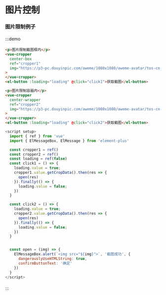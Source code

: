 #  图片控制

### 图片限制例子
:::demo
```html
<p>图片限制截图框内</p>
<vue-cropper 
  center-box
  ref="cropper1"
  img="https://p3-pc.douyinpic.com/aweme/1080x1080/aweme-avatar/tos-cn-avt-0015_2f07496a52314c3e024eaafaba73dd35.jpeg"
>
</vue-cropper>
<el-button :loading="loading" @click="click1">获取截图</el-button>

<p>图片限制容器内</p>
<vue-cropper 
  center-wrapper
  ref="cropper2"
  img="https://p3-pc.douyinpic.com/aweme/1080x1080/aweme-avatar/tos-cn-avt-0015_2f07496a52314c3e024eaafaba73dd35.jpeg"
>
</vue-cropper>
<el-button :loading="loading" @click="click2">获取截图</el-button>
```

```js
<script setup>
  import { ref } from 'vue'
  import { ElMessageBox, ElMessage } from 'element-plus'

  const cropper1 = ref()
  const cropper2 = ref()
  const loading = ref(false)
  const click1 = () => {
    loading.value = true;
    cropper1.value.getCropData().then(res => {
      open(res)
    }).finally(() => {
      loading.value = false;
    })
  }

  const click2 = () => {
    loading.value = true;
    cropper2.value.getCropData().then(res => {
      open(res)
    }).finally(() => {
      loading.value = false;
    })
  }


  const open = (img) => {
    ElMessageBox.alert(`<img src="${img}">`, '截图成功', {
      dangerouslyUseHTMLString: true,
      confirmButtonText: '确定'
    })
  }
</script>
```
:::

<script setup>
  import { ref } from 'vue'
  import { ElMessageBox, ElMessage } from 'element-plus'

  const cropper1 = ref()
  const cropper2 = ref()
  const loading = ref(false)
  const click1 = () => {
    loading.value = true;
    cropper1.value.getCropData().then(res => {
      open(res)
    }).finally(() => {
      loading.value = false;
    })
  }

  const click2 = () => {
    loading.value = true;
    cropper2.value.getCropData().then(res => {
      open(res)
    }).finally(() => {
      loading.value = false;
    })
  }


  const open = (img) => {
    ElMessageBox.alert(`<img src="${img}">`, '截图成功', {
      dangerouslyUseHTMLString: true,
      confirmButtonText: '确定'
    })
  }
</script>

<style lang="scss" scoped>
  button {
    margin-top: 30px;
  }

  p {
    margin: 20px 0;
  }
</style>

